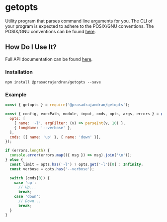 # getopts

Utility program that parses command line arguments for you. The CLI of your
program is expected to adhere to the POSIX/GNU conventions. The POSIX/GNU
conventions can be found [here](https://www.gnu.org/software/libc/manual/html_node/Argument-Syntax.html).

## How Do I Use It?

Full API documentation can be found [here](https://github.com/prasadrajandran/node-getopts/tree/main/docs).

### Installation

```
npm install @prasadrajandran/getopts --save
```

### Example

```javascript
const { getopts } = require('@prasadrajandran/getopts');

const { config, execPath, module, input, cmds, opts, args, errors } = getopts({
  opts: [
    { name: '-l', argFilter: (v) => parseInt(v, 10) },
    { longName: '--verbose' },
  ],
  cmds: [{ name: 'up' }, { name: 'down' }],
});

if (errors.length) {
  console.error(errors.map(({ msg }) => msg).join('\n'));
} else {
  const limit = opts.has('-l') ? opts.get('-l')[0] : Infinity;
  const verbose = opts.has('--verbose');

  switch (cmds[0]) {
    case 'up':
      // Up...
      break;
    case 'down':
      // Down...
      break;
  }
}
```
